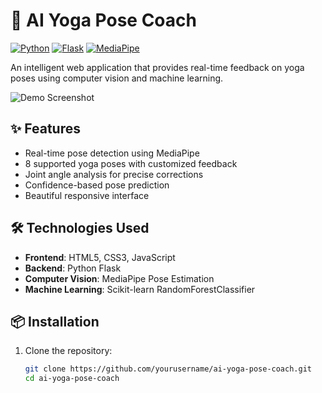 # 🧘 AI Yoga Pose Coach

[![Python](https://img.shields.io/badge/Python-3.8%2B-blue)](https://python.org)
[![Flask](https://img.shields.io/badge/Flask-2.0%2B-lightgrey)](https://flask.palletsprojects.com/)
[![MediaPipe](https://img.shields.io/badge/MediaPipe-0.8.9-orange)](https://mediapipe.dev/)

An intelligent web application that provides real-time feedback on yoga poses using computer vision and machine learning.

![Demo Screenshot](https://via.placeholder.com/800x500.png?text=AI+Yoga+Pose+Coach+Demo)

## ✨ Features

- Real-time pose detection using MediaPipe
- 8 supported yoga poses with customized feedback
- Joint angle analysis for precise corrections
- Confidence-based pose prediction
- Beautiful responsive interface

## 🛠️ Technologies Used

- **Frontend**: HTML5, CSS3, JavaScript
- **Backend**: Python Flask
- **Computer Vision**: MediaPipe Pose Estimation
- **Machine Learning**: Scikit-learn RandomForestClassifier

## 📦 Installation

1. Clone the repository:
   ```bash
   git clone https://github.com/yourusername/ai-yoga-pose-coach.git
   cd ai-yoga-pose-coach
